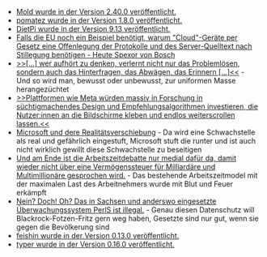 * [Mold wurde in der Version 2.40.0 veröffentlicht.](https://github.com/rui314/mold/releases/tag/v2.40.0)
* [pomatez wurde in der Version 1.8.0 veröffentlicht.](https://github.com/zidoro/pomatez/releases/tag/v1.8.0)
* [DietPi wurde in der Version 9.13 veröffentlicht.](https://github.com/MichaIng/DietPi/releases/tag/v9.13)
* [Falls die EU noch ein Beispiel benötigt, warum "Cloud"-Geräte per Gesetz eine Offenlegung der Protokolle und des Server-Quelltext nach Stillegung benötigen - Heute Spexor von Bosch](https://www.borncity.com/blog/2025/05/27/bosch-stellt-server-fuer-spexor-zum-1-juli-2025-ab/)
* [>>[...] wer aufhört zu denken, verlernt nicht nur das Problemlösen, sondern auch das Hinterfragen, das Abwägen, das Erinnern [...]<<](https://www.kuketz-blog.de/ki-laesst-uns-menschen-das-denken-verlernen-und-wir-halten-es-fuer-fortschritt/) - Und so wird man, bewusst oder unbewusst, zur uniformen Masse herangezüchtet
* [>>Plattformen wie Meta würden massiv in Forschung in süchtigmachendes Design und Empfehlungsalgorithmen investieren, die Nutzer:innen an die Bildschirme kleben und endlos weiterscrollen lassen.<<](https://netzpolitik.org/2025/online-werbung-neue-allianzen-gegen-die-informationsverschmutzung/)
* [Microsoft und dere Realitätsverschiebung](https://www.borncity.com/blog/2025/05/26/badsuccessor-nachlese-zur-dmsa-ad-privilegien-erhoehungs-problematik/) - Da wird eine Schwachstelle als real und gefährlich eingestuft, Microsoft stuft die runter und ist auch nicht wirklich gewillt diese Schwachstelle zu beseitigen
* [Und am Ende ist die Arbeitszeitdebatte nur medial dafür da, damit wieder nicht über eine Vermögenssteuer für Milliardäre und Multimillionäre gesprochen wird.](https://netzpolitik.org/2025/arbeitszeitdebatte-einfach-nur-unverschaemt/) - Das bestehende Arbeitszeitmodel mit der maximalen Last des Arbeitnehmers wurde mit Blut und Feuer erkämpft
* [Nein? Doch! Oh? Das in Sachsen und anderswo eingesetzte Überwachungssystem PerlS ist illegal.](https://netzpolitik.org/2025/berliner-datenschutzbeauftragte-staatsanwaltschaft-hat-bei-gesichtserkennungssystem-gegen-datenschutzrecht-verstossen/) - Genau diesen Datenschutz will Blackrock-Fotzen-Fritz gern weg haben, Gesetzte sind nur gut, wenn sie gegen die Bevölkerung sind
* [feishin wurde in der Version 0.13.0 veröffentlicht.](https://github.com/jeffvli/feishin/releases/tag/v0.13.0)
* [typer wurde in der Version 0.16.0 veröffentlicht.](https://github.com/fastapi/typer/releases/tag/0.16.0)
